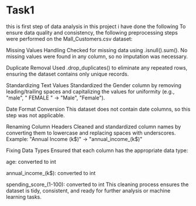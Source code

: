 # Task1
this is first step of data analysis
in this project  i have done the following 
To ensure data quality and consistency, the following preprocessing steps were performed on the Mall_Customers.csv dataset:

Missing Values Handling
Checked for missing data using .isnull().sum(). No missing values were found in any column, so no imputation was necessary.

Duplicate Removal
Used .drop_duplicates() to eliminate any repeated rows, ensuring the dataset contains only unique records.

Standardizing Text Values
Standardized the Gender column by removing leading/trailing spaces and capitalizing the values for uniformity (e.g., "male", " FEMALE " → "Male", "Female").

Date Format Conversion
This dataset does not contain date columns, so this step was not applicable.

Renaming Column Headers
Cleaned and standardized column names by converting them to lowercase and replacing spaces with underscores.
Example: "Annual Income (k$)" → "annual_income_(k$)"

Fixing Data Types
Ensured that each column has the appropriate data type:

age: converted to int

annual_income_(k$): converted to int

spending_score_(1-100): converted to int
This cleaning process ensures the dataset is tidy, consistent, and ready for further analysis or machine learning tasks.

